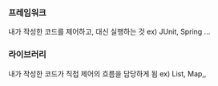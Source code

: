 
### 프레임워크
내가 작성한 코드를 제어하고, 대신 실행하는 것
ex) JUnit, Spring ...

### 라이브러리
내가 작성한 코드가 직접 제어의 흐름을 담당하게 됨
ex) List, Map,,
